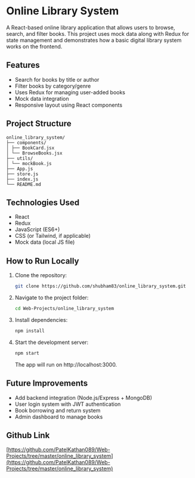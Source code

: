 # Online Library System

A React-based online library application that allows users to browse, search, and filter books. This project uses mock data along with Redux for state management and demonstrates how a basic digital library system works on the frontend.

## Features

- Search for books by title or author
- Filter books by category/genre
- Uses Redux for managing user-added books
- Mock data integration
- Responsive layout using React components

## Project Structure

```
online_library_system/
├── components/
│ ├── BookCard.jsx
│ └── BrowseBooks.jsx
├── utils/
│ └── mockBook.js
├── App.js
├── store.js
├── index.js
└── README.md
```

## Technologies Used

- React
- Redux
- JavaScript (ES6+)
- CSS (or Tailwind, if applicable)
- Mock data (local JS file)

## How to Run Locally

1. Clone the repository:

    ```bash
    git clone https://github.com/shubham83/online_library_system.git
    ```

2. Navigate to the project folder:

    ```bash
    cd Web-Projects/online_library_system
    ```

3. Install dependencies:

    ```bash
    npm install
    ```

4. Start the development server:

    ```bash
    npm start
    ```

    The app will run on http://localhost:3000.

## Future Improvements

- Add backend integration (Node.js/Express + MongoDB)
- User login system with JWT authentication
- Book borrowing and return system
- Admin dashboard to manage books

## Github Link

[https://github.com/PatelKathan089/Web-Projects/tree/master/online_library_system](https://github.com/PatelKathan089/Web-Projects/tree/master/online_library_system)

